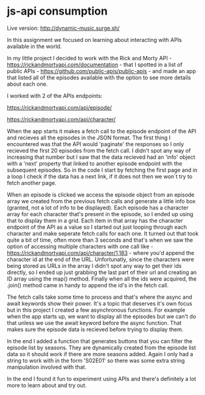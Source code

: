 # js-api consumption

Live version: http://dynamic-music.surge.sh/

In this assignment we focused on learning about interacting with APIs available in the world.

In my little project I decided to work with the Rick and Morty API - https://rickandmortyapi.com/documentation - that I spotted in a list of public APIs - https://github.com/public-apis/public-apis - and made an app that listed all of the episodes available with the option to see more details about each one.

I worked with 2 of the APIs endpoints:

https://rickandmortyapi.com/api/episode/

https://rickandmortyapi.com/api/character/

When the app starts it makes a fetch call to the episode endpoint of the API and recieves all the episodes in the JSON format. The first thing I encountered was that the API would 'paginate' the responses so I only recieved the first 20 episodes from the fetch call. I didn't spot any way of increasing that number but I saw that the data recieved had an 'info' object with a 'next' property that linked to another episode endpoint with the subsequent episodes. So in the code I start by fetching the first page and in a loop I check if the data has a next link, if it does not then we won´t try to fetch another page.

When an episode is clicked we access the episode object from an episode array we created from the previous fetch calls and generate a little info box (granted, not a lot of info to be displayed). Each episode has a character array for each character that's present in the episode, so I ended up using that to display them in a grid. Each item in that array has the character endpoint of the API as a value so I started out just looping through each character and make seperate fetch calls for each one. It turned out that took quite a bit of time, often more than 3 seconds and that's when we saw the option of accessing multiple characters with one call like - https://rickandmortyapi.com/api/character/1,183 - where you'd append the character id at the end of the URL. Unfortunatly, since the characters were being stored as URLs in the array I didn't spot any way to get their ids directly, so I ended up just grabbing the last part of their url and creating an ID array using the map() method. Finally when all the ids were acquired, the .join() method came in handy to append the id's in the fetch call.

The fetch calls take some time to process and that's where the async and await keywords show their power. It's a topic that deserves it's own focus but in this project I created a few asynchronous functions. For example when the app starts up, we want to display all the episodes but we can't do that unless we use the await keyword before the async function. That makes sure the episode data is recieved before trying to display them.

In the end I added a function that generates buttons that you can filter the episode list by seasons. They are dynamically created from the episode list data so it should work if there are more seasons added. Again I only had a string to work with in the form 'S02E01' so there was some extra string manipulation involved with that.

In the end I found it fun to experiment using APIs and there's definitely a lot more to learn about and try out.